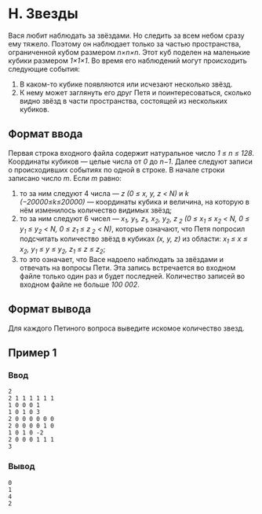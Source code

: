 # H. Звезды

Вася любит наблюдать за звёздами. Но следить за всем небом сразу ему тяжело. Поэтому он наблюдает только за частью
пространства, ограниченной кубом размером _n×n×n_. Этот куб поделен на маленькие кубики размером _1×1×1_. Во время его
наблюдений могут происходить следующие события:

1. В каком-то кубике появляются или исчезают несколько звёзд.
2. К нему может заглянуть его друг Петя и поинтересоваться, сколько видно звёзд в части пространства, состоящей из
   нескольких кубиков.

## Формат ввода

Первая строка входного файла содержит натуральное число _1 ≤ n ≤ 128_. Координаты кубиков — целые числа от _0_ до _n−1_.
Далее следуют записи о происходивших событиях по одной в строке. В начале строки записано число _m_. Если _m_ равно:

1. то за ним следуют 4 числа — _z (0 ≤ x, y, z < N)_ и _k (−20000≤k≤20000)_ — координаты кубика и величина, на которую в
   нём изменилось количество видимых звёзд;
2. то за ним следуют 6 чисел — _x<sub>1</sub>, y<sub>1</sub>, z<sub>1</sub>, x<sub>2</sub>, y<sub>2</sub>, z<sub>
   2</sub> (0 ≤ x<sub>1</sub> ≤ x<sub>2</sub> < N, 0 ≤ y<sub>1</sub> ≤ y<sub>2</sub> < N, 0 ≤ z<sub>1</sub> ≤ z<sub>
   2</sub> < N)_, которые означают, что Петя попросил подсчитать количество звёзд в кубиках _(x, y, z)_ из области:
   _x<sub>1</sub> ≤ x ≤ x<sub>2</sub>, y<sub>1</sub> ≤ y ≤ y<sub>2</sub>, z<sub>1</sub> ≤ z ≤ z<sub>2</sub>_;
3. то это означает, что Васе надоело наблюдать за звёздами и отвечать на вопросы Пети. Эта запись встречается во входном
   файле только один раз и будет последней.
   Количество записей во входном файле не больше _100 002_.

## Формат вывода

Для каждого Петиного вопроса выведите искомое количество звезд.

## Пример 1

### Ввод

    2
    2 1 1 1 1 1 1
    1 0 0 0 1
    1 0 1 0 3
    2 0 0 0 0 0 0
    2 0 0 0 0 1 0
    1 0 1 0 -2
    2 0 0 0 1 1 1
    3

### Вывод

    0
    1
    4
    2


